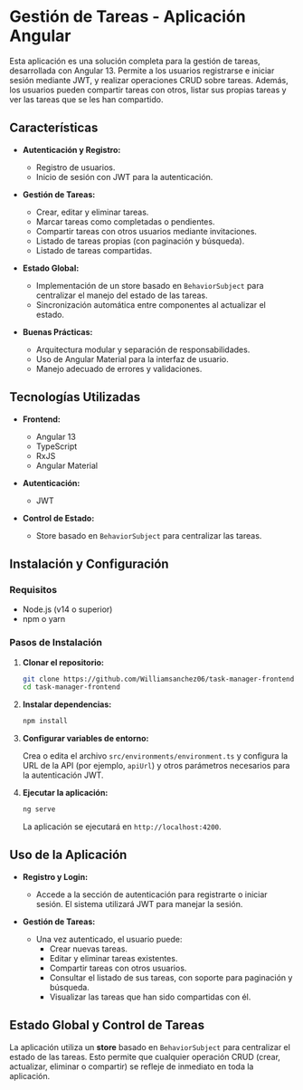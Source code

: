 # Gestión de Tareas - Aplicación Angular

Esta aplicación es una solución completa para la gestión de tareas, desarrollada con Angular 13. Permite a los usuarios registrarse e iniciar sesión mediante JWT, y realizar operaciones CRUD sobre tareas. Además, los usuarios pueden compartir tareas con otros, listar sus propias tareas y ver las tareas que se les han compartido.

## Características

- **Autenticación y Registro:**
  - Registro de usuarios.
  - Inicio de sesión con JWT para la autenticación.

- **Gestión de Tareas:**
  - Crear, editar y eliminar tareas.
  - Marcar tareas como completadas o pendientes.
  - Compartir tareas con otros usuarios mediante invitaciones.
  - Listado de tareas propias (con paginación y búsqueda).
  - Listado de tareas compartidas.

- **Estado Global:**
  - Implementación de un store basado en `BehaviorSubject` para centralizar el manejo del estado de las tareas.
  - Sincronización automática entre componentes al actualizar el estado.

- **Buenas Prácticas:**
  - Arquitectura modular y separación de responsabilidades.
  - Uso de Angular Material para la interfaz de usuario.
  - Manejo adecuado de errores y validaciones.

## Tecnologías Utilizadas

- **Frontend:**
  - Angular 13
  - TypeScript
  - RxJS
  - Angular Material

- **Autenticación:**
  - JWT

- **Control de Estado:**
  - Store basado en `BehaviorSubject` para centralizar las tareas.

## Instalación y Configuración

### Requisitos

- Node.js (v14 o superior)
- npm o yarn

### Pasos de Instalación

1. **Clonar el repositorio:**

   ```bash
   git clone https://github.com/Williamsanchez06/task-manager-frontend.git
   cd task-manager-frontend
   ```

2. **Instalar dependencias:**

   ```bash
   npm install
   ```

3. **Configurar variables de entorno:**

   Crea o edita el archivo `src/environments/environment.ts` y configura la URL de la API (por ejemplo, `apiUrl`) y otros parámetros necesarios para la autenticación JWT.

4. **Ejecutar la aplicación:**

   ```bash
   ng serve
   ```

   La aplicación se ejecutará en `http://localhost:4200`.

## Uso de la Aplicación

- **Registro y Login:**
  - Accede a la sección de autenticación para registrarte o iniciar sesión. El sistema utilizará JWT para manejar la sesión.

- **Gestión de Tareas:**
  - Una vez autenticado, el usuario puede:
    - Crear nuevas tareas.
    - Editar y eliminar tareas existentes.
    - Compartir tareas con otros usuarios.
    - Consultar el listado de sus tareas, con soporte para paginación y búsqueda.
    - Visualizar las tareas que han sido compartidas con él.

## Estado Global y Control de Tareas

La aplicación utiliza un **store** basado en `BehaviorSubject` para centralizar el estado de las tareas. Esto permite que cualquier operación CRUD (crear, actualizar, eliminar o compartir) se refleje de inmediato en toda la aplicación.
